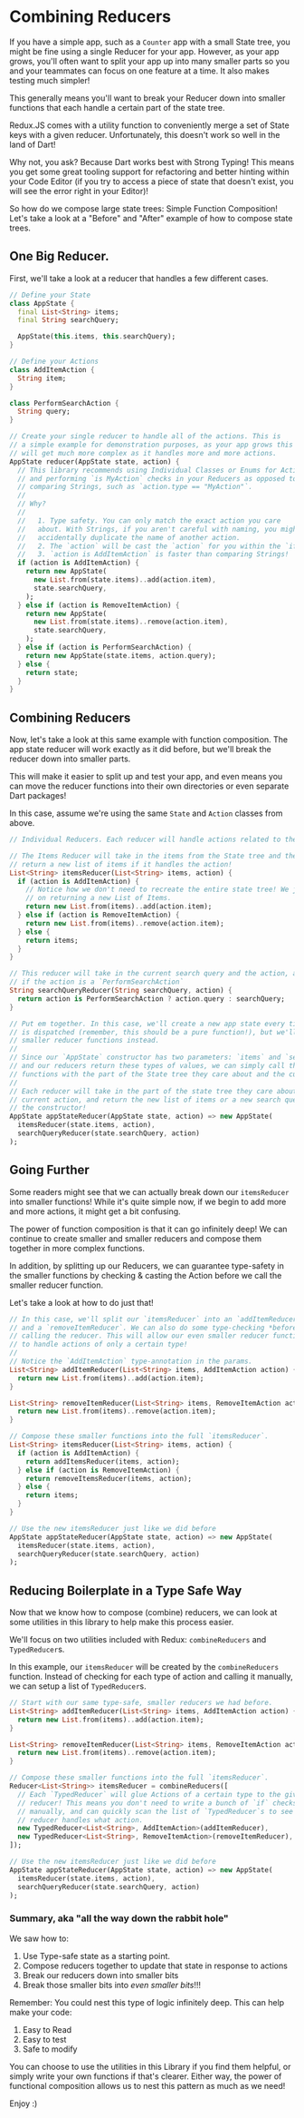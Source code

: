 # Combining Reducers

If you have a simple app, such as a `Counter` app with a small State tree, you might be fine using a single Reducer for your app. However, as your app grows, you'll often want to split your app up into many smaller parts so you and your teammates can focus on one feature at a time. It also makes testing much simpler!

This generally means you'll want to break your Reducer down into smaller functions that each handle a certain part of the state tree.

Redux.JS comes with a utility function to conveniently merge a set of State keys with a given reducer. Unfortunately, this doesn't work so well in the land of Dart!

Why not, you ask? Because Dart works best with Strong Typing! This means you get some great tooling support for refactoring and better hinting within your Code Editor (if you try to access a piece of state that doesn't exist, you will see the error right in your Editor)! 

So how do we compose large state trees: Simple Function Composition! Let's take a look at a "Before" and "After" example of how to compose state trees.

## One Big Reducer.

First, we'll take a look at a reducer that handles a few different cases.

```dart
// Define your State
class AppState {
  final List<String> items;
  final String searchQuery;

  AppState(this.items, this.searchQuery);
}

// Define your Actions
class AddItemAction {
  String item;
}

class PerformSearchAction {
  String query;
}

// Create your single reducer to handle all of the actions. This is 
// a simple example for demonstration purposes, as your app grows this
// will get much more complex as it handles more and more actions. 
AppState reducer(AppState state, action) {
  // This library recommends using Individual Classes or Enums for Actions
  // and performing `is MyAction` checks in your Reducers as opposed to 
  // comparing Strings, such as `action.type == "MyAction"`.
  //
  // Why? 
  // 
  //   1. Type safety. You can only match the exact action you care
  //   about. With Strings, if you aren't careful with naming, you might 
  //   accidentally duplicate the name of another action.
  //   2. The `action` will be cast the `action` for you within the `if` block
  //   3. `action is AddItemAction` is faster than comparing Strings! 
  if (action is AddItemAction) {
    return new AppState(
      new List.from(state.items)..add(action.item), 
      state.searchQuery,
    );
  } else if (action is RemoveItemAction) {
    return new AppState(
      new List.from(state.items)..remove(action.item), 
      state.searchQuery,
    );
  } else if (action is PerformSearchAction) {
    return new AppState(state.items, action.query);
  } else {
    return state;
  }
}
```

## Combining Reducers

Now, let's take a look at this same example with function composition. The app state reducer will work exactly as it 
did before, but we'll break the reducer down into smaller parts.

This will make it easier to split up and test your app, and even means you can move the reducer functions into their own 
directories or even separate Dart packages!

In this case, assume we're using the same `State` and `Action` classes from above.

```dart
// Individual Reducers. Each reducer will handle actions related to the State Tree it cares about!

// The Items Reducer will take in the items from the State tree and the dispatched action and
// return a new list of items if it handles the action! 
List<String> itemsReducer(List<String> items, action) {
  if (action is AddItemAction) {
    // Notice how we don't need to recreate the entire state tree! We just focus
    // on returning a new List of Items. 
    return new List.from(items)..add(action.item);
  } else if (action is RemoveItemAction) {
    return new List.from(items)..remove(action.item);
  } else {
    return items;
  }
}

// This reducer will take in the current search query and the action, and update the query
// if the action is a `PerformSearchAction`
String searchQueryReducer(String searchQuery, action) {
  return action is PerformSearchAction ? action.query : searchQuery;
}

// Put em together. In this case, we'll create a new app state every time an action 
// is dispatched (remember, this should be a pure function!), but we'll use our
// smaller reducer functions instead.
//
// Since our `AppState` constructor has two parameters: `items` and `searchQuery`,
// and our reducers return these types of values, we can simply call those reducer
// functions with the part of the State tree they care about and the current action.
//
// Each reducer will take in the part of the state tree they care about and the
// current action, and return the new list of items or a new search query for 
// the constructor!
AppState appStateReducer(AppState state, action) => new AppState(
  itemsReducer(state.items, action),
  searchQueryReducer(state.searchQuery, action)
);
```

## Going Further

Some readers might see that we can actually break down our `itemsReducer` into smaller functions! While it's quite 
simple now, if we begin to add more and more actions, it might get a bit confusing.

The power of function composition is that it can go infinitely deep! We can continue to create smaller and smaller
reducers and compose them together in more complex functions.

In addition, by splitting up our Reducers, we can guarantee type-safety in the smaller functions by checking & casting
the Action before we call the smaller reducer function.

Let's take a look at how to do just that!

```dart
// In this case, we'll split our `itemsReducer` into an `addItemReducer` 
// and a `removeItemReducer`. We can also do some type-checking *before* 
// calling the reducer. This will allow our even smaller reducer functions
// to handle actions of only a certain type!
//
// Notice the `AddItemAction` type-annotation in the params.
List<String> addItemReducer(List<String> items, AddItemAction action) {
  return new List.from(items)..add(action.item);
}

List<String> removeItemReducer(List<String> items, RemoveItemAction action) {
  return new List.from(items)..remove(action.item);
}

// Compose these smaller functions into the full `itemsReducer`.
List<String> itemsReducer(List<String> items, action) {
  if (action is AddItemAction) {
    return addItemsReducer(items, action);
  } else if (action is RemoveItemAction) {
    return removeItemsReducer(items, action);
  } else {
    return items;
  }
}

// Use the new itemsReducer just like we did before
AppState appStateReducer(AppState state, action) => new AppState(
  itemsReducer(state.items, action),
  searchQueryReducer(state.searchQuery, action)
); 
```

## Reducing Boilerplate in a Type Safe Way

Now that we know how to compose (combine) reducers, we can look at some utilities in this library to help make this
process easier.

We'll focus on two utilities included with Redux: `combineReducers` and `TypedReducer`s.

In this example, our `itemsReducer` will be created by the `combineReducers` function. Instead of checking for each
type of action and calling it manually, we can setup a list of `TypedReducer`s.

```dart
// Start with our same type-safe, smaller reducers we had before.
List<String> addItemReducer(List<String> items, AddItemAction action) {
  return new List.from(items)..add(action.item);
}

List<String> removeItemReducer(List<String> items, RemoveItemAction action) {
  return new List.from(items)..remove(action.item);
}

// Compose these smaller functions into the full `itemsReducer`.
Reducer<List<String>> itemsReducer = combineReducers([
  // Each `TypedReducer` will glue Actions of a certain type to the given 
  // reducer! This means you don't need to write a bunch of `if` checks 
  // manually, and can quickly scan the list of `TypedReducer`s to see what 
  // reducer handles what action.
  new TypedReducer<List<String>, AddItemAction>(addItemReducer),
  new TypedReducer<List<String>, RemoveItemAction>(removeItemReducer),
]);

// Use the new itemsReducer just like we did before
AppState appStateReducer(AppState state, action) => new AppState(
  itemsReducer(state.items, action),
  searchQueryReducer(state.searchQuery, action)
);
```

### Summary, aka "all the way down the rabbit hole"

We saw how to:

  1. Use Type-safe state as a starting point.
  2. Compose reducers together to update that state in response to actions
  3. Break our reducers down into smaller bits
  4. Break those smaller bits into *even smaller bits*!!!

Remember: You could nest this type of logic infinitely deep. This can help make your code:

  1. Easy to Read
  2. Easy to test
  3. Safe to modify 

You can choose to use the utilities in this Library if you find them helpful, or simply write your own functions if that's clearer. Either way, the power of functional composition allows us to nest this pattern as much as we need!

Enjoy :)
